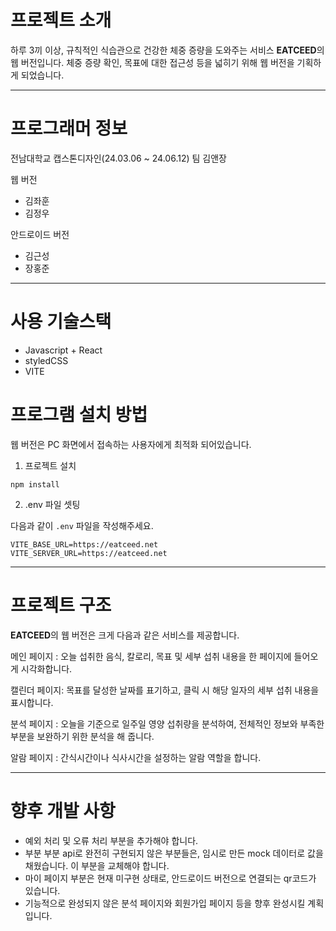 # 프로젝트 소개

하루 3끼 이상, 규칙적인 식습관으로 건강한 체중 증량을 도와주는 서비스 **EATCEED**의 웹 버전입니다.
체중 증량 확인, 목표에 대한 접근성 등을 넓히기 위해 웹 버전을 기획하게 되었습니다.

---

# 프로그래머 정보

전남대학교 캡스톤디자인(24.03.06 ~ 24.06.12) 팀 김앤장

웹 버전

- 김좌훈
- 김정우

안드로이드 버전

- 김근성
- 장홍준

---

# 사용 기술스택

- Javascript + React
- styledCSS
- VITE

# 프로그램 설치 방법

웹 버전은 PC 화면에서 접속하는 사용자에게 최적화 되어있습니다.

1. 프로젝트 설치

`npm install`

2. .env 파일 셋팅

다음과 같이 `.env` 파일을 작성해주세요.

```
VITE_BASE_URL=https://eatceed.net
VITE_SERVER_URL=https://eatceed.net
```

---

# 프로젝트 구조

**EATCEED**의 웹 버전은 크게 다음과 같은 서비스를 제공합니다.

메인 페이지 : 오늘 섭취한 음식, 칼로리, 목표 및 세부 섭취 내용을 한 페이지에 들어오게 시각화합니다.

캘린더 페이지: 목표를 달성한 날짜를 표기하고, 클릭 시 해당 일자의 세부 섭취 내용을 표시합니다.

분석 페이지 : 오늘을 기준으로 일주일 영양 섭취량을 분석하여, 전체적인 정보와 부족한 부분을 보완하기 위한 분석을 해 줍니다.

알람 페이지 : 간식시간이나 식사시간을 설정하는 알람 역할을 합니다.

---

# 향후 개발 사항

- 예외 처리 및 오류 처리 부분을 추가해야 합니다.
- 부분 부분 api로 완전히 구현되지 않은 부분들은, 임시로 만든 mock 데이터로 값을 채웠습니다. 이 부분을 교체해야 합니다.
- 마이 페이지 부분은 현재 미구현 상태로, 안드로이드 버전으로 연결되는 qr코드가 있습니다.
- 기능적으로 완성되지 않은 분석 페이지와 회원가입 페이지 등을 향후 완성시킬 계획입니다.
